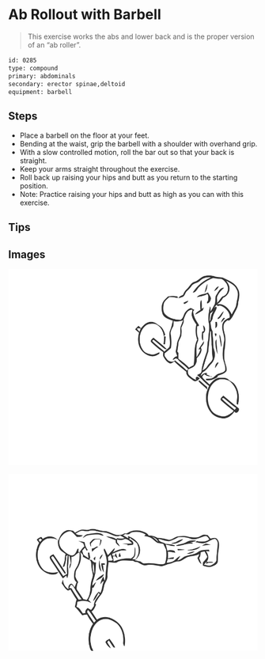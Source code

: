 # Ab Rollout with Barbell

> This exercise works the abs and lower back and is the proper version of an “ab roller”.

``` 
id: 0285 
type: compound 
primary: abdominals 
secondary: erector spinae,deltoid 
equipment: barbell 
``` 


## Steps


 - Place a barbell on the floor at your feet.
 - Bending at the waist, grip the barbell with a shoulder with overhand grip.
 - With a slow controlled motion, roll the bar out so that your back is straight.
 - Keep your arms straight throughout the exercise.
 - Roll back up raising your hips and butt as you return to the starting position.
 - Note: Practice raising your hips and butt as high as you can with this exercise.

## Tips



## Images

![](./../svg/0285-relaxation.svg "")

![](./../svg/0285-tension.svg "")

